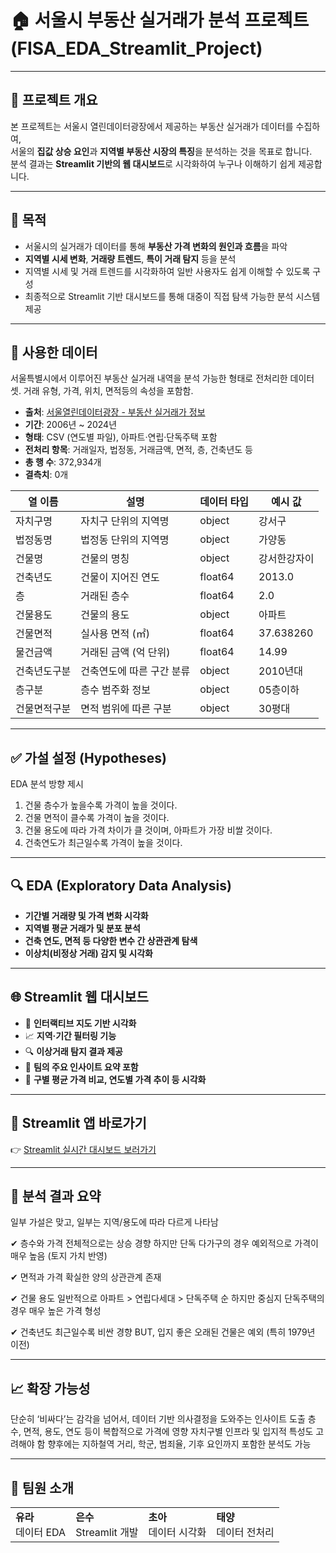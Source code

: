 # 🏠 서울시 부동산 실거래가 분석 프로젝트 (FISA_EDA_Streamlit_Project)

---

## 📌 프로젝트 개요

본 프로젝트는 서울시 열린데이터광장에서 제공하는 부동산 실거래가 데이터를 수집하여,  
서울의 **집값 상승 요인**과 **지역별 부동산 시장의 특징**을 분석하는 것을 목표로 합니다.  
분석 결과는 **Streamlit 기반의 웹 대시보드**로 시각화하여 누구나 이해하기 쉽게 제공합니다.

---

## 🎯 목적

- 서울시의 실거래가 데이터를 통해 **부동산 가격 변화의 원인과 흐름**을 파악
- **지역별 시세 변화**, **거래량 트렌드**, **특이 거래 탐지** 등을 분석
- 지역별 시세 및 거래 트렌드를 시각화하여 일반 사용자도 쉽게 이해할 수 있도록 구성
- 최종적으로 Streamlit 기반 대시보드를 통해 대중이 직접 탐색 가능한 분석 시스템 제공

---

## 📂 사용한 데이터
서울특별시에서 이루어진 부동산 실거래   내역을 분석 가능한 형태로 전처리한 데이터 셋. 거래 유형, 가격, 위치, 면적등의 속성을 포함함.

- **출처**: [서울열린데이터광장 - 부동산 실거래가 정보](https://data.seoul.go.kr/)
- **기간**: 2006년 ~ 2024년
- **형태**: CSV (연도별 파일), 아파트·연립·단독주택 포함
- **전처리 항목**: 거래일자, 법정동, 거래금액, 면적, 층, 건축년도 등
- **총 행 수**: 372,934개
- **결측치**: 0개

| 열 이름   | 설명                   | 데이터 타입  | 예시 값  |
| ------ | -------------------- | ------- | ------------- |
| 자치구명   | 자치구 단위의 지역명          | object  | 강서구           |
| 법정동명   | 법정동 단위의 지역명          | object  | 가양동           |
| 건물명    | 건물의 명칭  | object  | 강서한강자이        |
| 건축년도   | 건물이 지어진 연도           | float64 | 2013.0        |
| 층      | 거래된 층수               | float64 | 2.0           |
| 건물용도   | 건물의 용도               | object  | 아파트           |
| 건물면적   | 실사용 면적 (㎡)           | float64 | 37.638260     |
| 물건금액   | 거래된 금액 (억 단위)        | float64 | 14.99         |
| 건축년도구분 | 건축연도에 따른 구간 분류       | object  | 2010년대        |
| 층구분    | 층수 범주화 정보            | object  | 05층이하         |
| 건물면적구분 | 면적 범위에 따른 구분         | object  | 30평대          |

  

---

## ✅ 가설 설정 (Hypotheses)
EDA 분석 방향 제시

1. 건물 층수가 높을수록 가격이 높을 것이다.
2. 건물 면적이 클수록 가격이 높을 것이다.
3. 건물 용도에 따라 가격 차이가 클 것이며, 아파트가 가장 비쌀 것이다.
4. 건축연도가 최근일수록 가격이 높을 것이다.

---

## 🔍 EDA (Exploratory Data Analysis)

- **기간별 거래량 및 가격 변화 시각화**
- **지역별 평균 거래가 및 분포 분석**
- **건축 연도, 면적 등 다양한 변수 간 상관관계 탐색**
- **이상치(비정상 거래) 감지 및 시각화**

---

## 🌐 Streamlit 웹 대시보드

- 📌 **인터랙티브 지도 기반 시각화**
- 📈 **지역·기간 필터링 기능**
- 🔍 **이상거래 탐지 결과 제공**
- 💬 **팀의 주요 인사이트 요약 포함**
- 🧩 **구별 평균 가격 비교, 연도별 가격 추이 등 시각화**

---

## 🚀 Streamlit 앱 바로가기

👉 [Streamlit 실시간 대시보드 보러가기](https://m7wq3cna37q8vzejeq2ta3.streamlit.app/) 

---


## 📌 분석 결과 요약
일부 가설은 맞고, 일부는 지역/용도에 따라 다르게 나타남

✔ 층수와 가격
전체적으로는 상승 경향
하지만 단독 다가구의 경우 예외적으로 가격이 매우 높음 (토지 가치 반영)

✔ 면적과 가격
확실한 양의 상관관계 존재

✔ 건물 용도
일반적으로 아파트 > 연립다세대 > 단독주택 순
하지만 중심지 단독주택의 경우 매우 높은 가격 형성

✔ 건축년도
최근일수록 비싼 경향
BUT, 입지 좋은 오래된 건물은 예외 (특히 1979년 이전)

---

## 📈 확장 가능성
단순히 ‘비싸다’는 감각을 넘어서, 데이터 기반 의사결정을 도와주는 인사이트 도출
층수, 면적, 용도, 연도 등이 복합적으로 가격에 영향
자치구별 인프라 및 입지적 특성도 고려해야 함
향후에는 지하철역 거리, 학군, 범죄율, 기후 요인까지 포함한 분석도 가능

---

## 👥 팀원 소개

|  |  |  |  |
|--|--|--|--|
| **유라**<br>데이터 EDA | **은수**<br>Streamlit 개발 | **초아**<br>데이터 시각화 | **태양**<br>데이터 전처리 |





